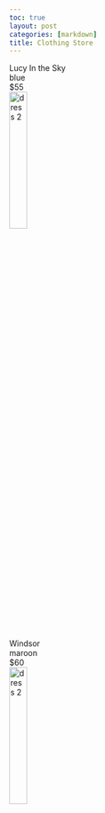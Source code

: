 ```yaml
---
toc: true
layout: post
categories: [markdown]
title: Clothing Store
---
```



<script>
// define a function to hold data for a dress
function Dress(brand, color, price, image) {
    this.brand = brand;
    this.color = color;
    this.price = price;
    this.image = image;

}




// define an HTML conversion "method" associated with Classroom
Dress.prototype._toHtml = function() {

  // HTML Style is build using inline structure


  // HTML Body of Table is build as a series of concatenations (+=)
  var body = "";
  // Heading for Array Columns
  body += "<tr>";
  body += "<th><mark>" + "brand" + "</mark></th>";
  body += "<th><mark>" + "color" + "</mark></th>";
  body += "<th><mark>" + "price" + "</mark></th>";
  body += "<th><mark>" + "image" + "</mark></th>";


var dresses = [ 
    new Dress("Lucy in the Sky", "blue", 55),
    new Dress("Windsor", "red", 55)
];

idek = new Dress(dresses);


for (const row of idek.Dress) {
    // td for each column
    const brand = document.getElementById("brand1");
    const color = document.getElementById("color1");
    const price = document.getElementById("price1");
    const price = document.getElementById("image1");

    const brand = document.getElementById("brand2");
    const color = document.getElementById("color2");
    const price = document.getElementById("price2");
    const price = document.getElementById("image2");
}

}

</script>

<div id = "brand1">Lucy In the Sky</div>
<div id = "color1">blue</div>
<div id = "price1">$55</div>
<img id = "image1" src="https://media.lucyinthesky.com/data/Dec20_1/800xAUTO/1V9A0954.JPG" alt="dress 2" style="width:25%">



<div id = "brand2">Windsor</div>
<div id = "color2">maroon</div>
<div id = "price2">$60</div>
<img id = "image2" src="https://media.lucyinthesky.com/data/Nov21_2/800xAUTO/1V9A2008.JPG" alt="dress 2" style="width:25%">




